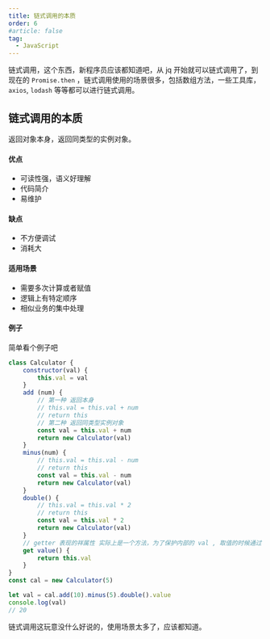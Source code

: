 ```yaml
---
title: 链式调用的本质
order: 6
#article: false
tag:
  - JavaScript
---
```


链式调用，这个东西，新程序员应该都知道吧，从 jq 开始就可以链式调用了，到现在的 `Promise.then` ，链式调用使用的场景很多，包括数组方法，一些工具库，`axios`, `lodash` 等等都可以进行链式调用。

## 链式调用的本质

返回对象本身，返回同类型的实例对象。

#### 优点

- 可读性强，语义好理解
- 代码简介
- 易维护

#### 缺点

- 不方便调试
- 消耗大

#### 适用场景

- 需要多次计算或者赋值
- 逻辑上有特定顺序
- 相似业务的集中处理

#### 例子

简单看个例子吧

```javascript 
class Calculator {
    constructor(val) {
        this.val = val
    }
    add (num) {
        // 第一种 返回本身
        // this.val = this.val + num
        // return this
        // 第二种 返回同类型实例对象
        const val = this.val + num
        return new Calculator(val)
    }
    minus(num) {
        // this.val = this.val - num
        // return this
        const val = this.val - num
        return new Calculator(val)
    }
    double() {
        // this.val = this.val * 2
        // return this
        const val = this.val * 2
        return new Calculator(val)
    }
    // getter 表现的祥属性 实际上是一个方法，为了保护内部的 val , 取值的时候通过 value 来取
    get value() {
        return this.val
    }
}
const cal = new Calculator(5)

let val = cal.add(10).minus(5).double().value
console.log(val)
// 20
```

链式调用这玩意没什么好说的，使用场景太多了，应该都知道。
